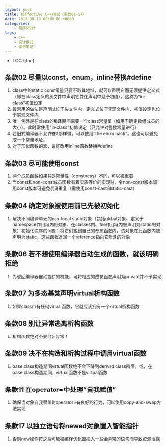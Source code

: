 ```yaml
---
layout: post
title: 《Effective C++》笔记（条款01-17）
date: 2013-09-18 00:00:00 +0000
categories:
    - 程序&设计
tags:
    - c++
    - 设计模式
    - 读书笔记
---
```


* TOC
{:toc}

## 条款02 尽量以const，enum，inline替换#define

1. class中的static const常量只要不取其地址，就可以声明它而无须提供定义式（即在class定义的头文件中声明它并在声明中赋予初值），这称为“in-class”初值设定
2. 最常用的做法是声明式位于头文件内，定义式位于实现文件内，初值设定也位于实现文件内
3. 唯一例外是在class的编译期间需要一个class常量值（如用于确定数组成员的大小）。此时常使用“in-class”初值设定（只允许对整数常量进行）
4. 若旧式编译器不允许像3那样做，可以使用“the enum hack”。这也可以避免取一个常量地址。
5. 对于形似函数的宏，最好改用inline函数替换#define

## 条款03 尽可能使用const

1. 两个成员函数如果只是常量性（constness）不同，可以被重载
2. 当const和non-const成员函数有着实质等价的实现时，令non-const版本调用const版本可避免代码重复（需使用const-cast和static-cast）

## 条款04 确定对象被使用前已先被初始化

1. 解决不同编译单元的non-local static对象（包括global对象、定义于namespace作用域内的对象、在classes内、file作用域内被声明为static的对象）初始化次序的问题：将它们搬到自己的专属函数内，该对象在此函数内被声明为static，这些函数返回一个reference指向它所含的对象

## 条款06 若不想使用编译器自动生成的函数，就该明确拒绝

1. 为驳回编译器自动提供的机能，可将相应的成员函数声明为private并不予实现

## 条款07 为多态基类声明virtual析构函数

1. 如果class带有任何virtual函数，它就应该拥有一个virtual析构函数

## 条款08 别让异常逃离析构函数

1. 析构函数绝对不要吐出异常！

## 条款09 决不在构造和析构过程中调用virtual函数

1. base class构造期间virtual函数绝不会下降到derived class阶层，或，在base class构造期间，virtual函数不是virtual函数

## 条款11 在operator=中处理“自我赋值”

1. 确保当对象自我赋值时operator=有良好的行为，可以使用copy-and-swap方法实现

## 条款17 以独立语句将newed对象置入智能指针

1. 否则new操作符之后可能被编译优化器插入一些会异常的语句而导致资源泄露
